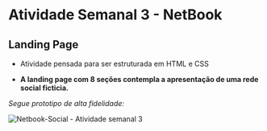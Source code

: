 # Atividade Semanal 3 - NetBook
## Landing Page

- Atividade pensada para ser estruturada em HTML e CSS

- **A landing page com 8 seções contempla a apresentação de uma rede social ficticia.**

_Segue prototipo de alta fidelidade:_

![Netbook-Social - Atividade semanal 3](https://user-images.githubusercontent.com/79486623/200146345-61f23a7b-78ed-43c3-b17d-ebd4cbfbffb8.png)
